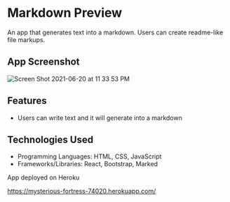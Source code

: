 # Markdown Preview

An app that generates text into a markdown. Users can create readme-like file markups.

## App Screenshot

![Screen Shot 2021-06-20 at 11 33 53 PM](https://user-images.githubusercontent.com/62581000/122703650-13542480-d220-11eb-8915-61cda5b1a1dc.png)

## Features

- Users can write text and it will generate into a markdown

## Technologies Used

- Programming Languages: HTML, CSS, JavaScript
- Frameworks/Libraries: React, Bootstrap, Marked

App deployed on Heroku

https://mysterious-fortress-74020.herokuapp.com/
